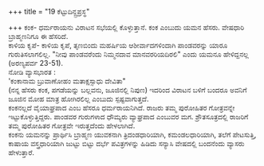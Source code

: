 +++
title = "19 ಕೆಟ್ಟುದಿನ್ದ್ರಪ್ರಸ್ಥ"

+++
ಕಂಕ- ಧರ್ಮರಾಯನು ವಿರಾಟನ ಸಭೆಯಲ್ಲಿ ಕೊಳ್ಳುತ್ತಾನೆ. ಕಂಕ ಎಂಬುದು ಯಮನ ಹೆಸರು. ವೇಷಧಾರಿ ಬ್ರಾಹ್ಮಣನಿಗೂ ಈ ಹೆಸರಿದೆ.   
ಕಾಳಿಯ ಕೃಪೆ-  ಕಾಳಿಯ ಕೃಪೆ, ತೃಣಬಿಂದು ಮಹರ್ಷಿಯ ಆಶೀರ್ವಾದಗಳಿಂದಾಗಿ ಪಾಂಡವರನ್ನು ಯಾರೂ ಗುರುತಿಸಲಾಗಲಿಲ್ಲ. "ನೀವು ಪಾಂಡವರೆಂದು ನಿಮ್ಮನದಾವ ಮಾನವರರಿಯದಿರಲಿ" ಎಂದು ಯಮನೂ ಹೇಳಿದ್ದನಲ್ಲ (ಅರಣ್ಯಪರ್ವ 23-51).  
ನೋಡಿ ವ್ಯಾಸಭಾರತ :  
'ಕಂಕಾನಾಮ ಬ್ರುವಾಣೋಹಂ ಮತಾಕ್ಷಸ್ಸಾಧು ದೇವಿತಾ"  
(ನನ್ನ ಹೆಸರು ಕಂಕ, ಪಗಡೆಯನ್ನು ಬಲ್ಲವನು, ಜೂಜಿನಲ್ಲಿ ನಿಪುಣ) ಇದರಿಂದ ವಿರಾಟನ ಬಳಿಗೆ ಬಂದರೂ ಅವನಿಗೆ ಜೂಜಿನ ಮೋಹ ಮಾತ್ರ ಹೋಗಿರಲಿಲ್ಲ ಎಂಬುದು ಸ್ಪಷ್ಟವಾಗುತ್ತದೆ.  
ಕಂಕನಲ್ಲದೆ ವೈಯಾಘ್ರಪಾದ ಎಂಬ ಹೆಸರೂ ಧರ್ಮರಾಯನಿಗಿದೆ. ರಾಜರು ತಮ್ಮ ಪುರೋಹಿತರ ಗೋತ್ರವನ್ನೇ ಇಟ್ಟುಕೊಳ್ಳುತ್ತಿದ್ದರು. ಪಾಂಡವರ ಗುರುಗಳಾದ ಧೌಮ್ಯರು ವ್ಯಾಘ್ರಪಾದ ಎಂಬುವರ ಮಗ. ಶ್ರೌತಸೂತ್ರದಲ್ಲಿ ರಾಜರಿಗೆ ತಮ್ಮ ಪುರೋಹಿತರ ಗೋತ್ರವೇ ಇರುತ್ತದೆಂದು ಹೇಳಲಾಗಿದೆ.  
ಕಂಕನು ಯಮನನ್ನು ಪ್ರಾರ್ಥಿಸಿ ಬ್ರಾಹ್ಮಣ ಯುವಕನಾಗಿ ತ್ರಿದಂಡಧಾರಿಯಾಗಿ, ಕಮಂಡಲಧಾರಿಯಾಗಿ, ತಲೆಗೆ ಪೇಟಸುತ್ತಿ, ಕಾಷಾಯ ವಸ್ತ್ರಧಾರಿಯಾಗಿ ಜುಟ್ಟು ಬಿಟ್ಟು ದರ್ಭೆ ಪವಿತ್ರಗಳನ್ನು ಹಿಡಿದು ಸನ್ಯಾಸಿ ವೇಷದಲ್ಲಿ ಬಂದನೆಂದು ವ್ಯಾಸರು ಹೇಳುತ್ತಾರೆ.